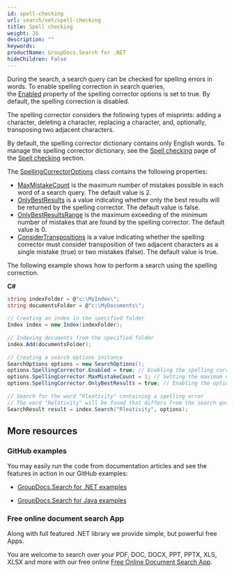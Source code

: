 ```yaml
---
id: spell-checking
url: search/net/spell-checking
title: Spell checking
weight: 26
description: ""
keywords: 
productName: GroupDocs.Search for .NET
hideChildren: False
---
```

During the search, a search query can be checked for spelling errors in words. To enable spelling correction in search queries, the [Enabled](https://apireference.groupdocs.com/net/search/groupdocs.search.options/spellingcorrectoroptions/properties/enabled) property of the spelling corrector options is set to true. By default, the spelling correction is disabled.

The spelling corrector considers the following types of misprints: adding a character, deleting a character, replacing a character, and, optionally, transposing two adjacent characters.

By default, the spelling corrector dictionary contains only English words. To manage the spelling corrector dictionary, see the [Spell checking](Spell%2Bchecking.html) page of the [Spell checking](Spell%2Bchecking.html) section.

The [SpellingCorrectorOptions](https://apireference.groupdocs.com/net/search/groupdocs.search.options/spellingcorrectoroptions) class contains the following properties:

*   [MaxMistakeCount](https://apireference.groupdocs.com/net/search/groupdocs.search.options/spellingcorrectoroptions/properties/maxmistakecount) is the maximum number of mistakes possible in each word of a search query. The default value is 2.
*   [OnlyBestResults](https://apireference.groupdocs.com/net/search/groupdocs.search.options/spellingcorrectoroptions/properties/onlybestresults) is a value indicating whether only the best results will be returned by the spelling corrector. The default value is false.
*   [OnlyBestResultsRange](https://apireference.groupdocs.com/net/search/groupdocs.search.options/spellingcorrectoroptions/properties/onlybestresultsrange) is the maximum exceeding of the minimum number of mistakes that are found by the spelling corrector. The default value is 0.
*   [ConsiderTranspositions](https://apireference.groupdocs.com/net/search/groupdocs.search.options/spellingcorrectoroptions/properties/considertranspositions) is a value indicating whether the spelling corrector must consider transposition of two adjacent characters as a single mistake (true) or two mistakes (false). The default value is true.

The following example shows how to perform a search using the spelling correction.

**C#**

```csharp
string indexFolder = @"c:\MyIndex\";
string documentsFolder = @"c:\MyDocuments\";
 
// Creating an index in the specified folder
Index index = new Index(indexFolder);
 
// Indexing documents from the specified folder
index.Add(documentsFolder);
 
// Creating a search options instance
SearchOptions options = new SearchOptions();
options.SpellingCorrector.Enabled = true; // Enabling the spelling correction
options.SpellingCorrector.MaxMistakeCount = 1; // Setting the maximum number of mistakes
options.SpellingCorrector.OnlyBestResults = true; // Enabling the option for only the best results of the spelling correction
 
// Search for the word "Rleativity" containing a spelling error
// The word "Relativity" will be found that differs from the search query in two transposed letters
SearchResult result = index.Search("Rleativity", options);
```

## More resources

### GitHub examples

You may easily run the code from documentation articles and see the features in action in our GitHub examples:

*   [GroupDocs.Search for .NET examples](https://github.com/groupdocs-search/GroupDocs.Search-for-.NET)
    
*   [GroupDocs.Search for Java examples](https://github.com/groupdocs-search/GroupDocs.Search-for-Java)
    

### Free online document search App

Along with full featured .NET library we provide simple, but powerful free Apps.

You are welcome to search over your PDF, DOC, DOCX, PPT, PPTX, XLS, XLSX and more with our free online [Free Online Document Search App](https://products.groupdocs.app/search).
